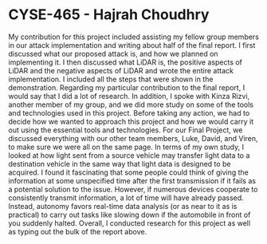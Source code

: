 # CYSE-465 - Hajrah Choudhry
My contribution for this project included assisting my fellow group members in our attack implementation and writing about half of the final report. I first discussed what our proposed attack is, and how we planned on implementing it. I then discussed what LiDAR is, the positive aspects of LiDAR and the negative aspects of LiDAR and wrote the entire attack implementation. I included all the steps that were shown in the demonstration. Regarding my particular contribution to the final report, I would say that I did a lot of research. In addition, I spoke with Kinza Rizvi, another member of my group, and we did more study on some of the tools and technologies used in this project. Before taking any action, we had to decide how we wanted to approach this project and how we would carry it out using the essential tools and technologies. For our Final Project, we discussed everything with our other team members, Luke, David, and Viren, to make sure we were all on the same page. In terms of my own study, I looked at how light sent from a source vehicle may transfer light data to a destination vehicle in the same way that light data is designed to be acquired. I found it fascinating that some people could think of giving the information at some unspecified time after the first transmission if it fails as a potential solution to the issue. However, if numerous devices cooperate to consistently transmit information, a lot of time will have already passed. Instead, autonomy favors real-time data analysis (or as near to it as is practical) to carry out tasks like slowing down if the automobile in front of you suddenly halted. Overall, I conducted research for this project as well as typing out the bulk of the report above. 
